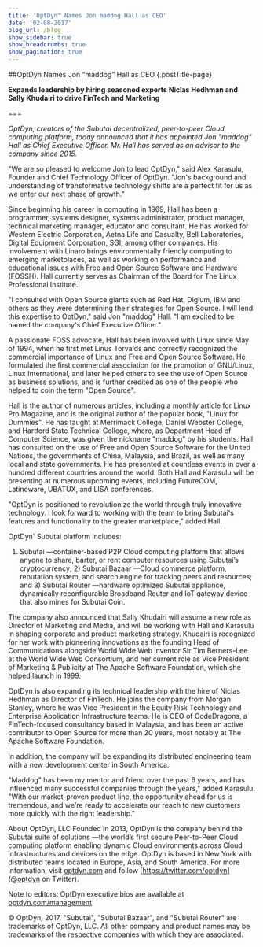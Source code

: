 ```yaml
---
title: 'OptDyn™ Names Jon maddog Hall as CEO'
date: '02-08-2017'
blog_url: /blog
show_sidebar: true
show_breadcrumbs: true
show_pagination: true
---
```


##OptDyn Names Jon “maddog” Hall as CEO {.postTitle-page}

**Expands leadership by hiring seasoned experts Niclas Hedhman and Sally Khudairi to drive FinTech and Marketing**

===

_OptDyn, creators of the Subutai decentralized, peer-to-peer Cloud computing platform, today announced that it has appointed Jon "maddog" Hall as Chief Executive Officer. Mr. Hall has served as an advisor to the company since 2015._

"We are so pleased to welcome Jon to lead OptDyn," said Alex Karasulu, Founder and Chief Technology Officer of OptDyn. "Jon's background and understanding of transformative technology shifts are a perfect fit for us as we enter our next phase of growth." 

Since beginning his career in computing in 1969, Hall has been a programmer, systems designer, systems administrator, product manager, technical marketing manager, educator and consultant. He has worked for Western Electric Corporation, Aetna Life and Casualty, Bell Laboratories, Digital Equipment Corporation, SGI, among other companies. His involvement with Linaro brings environmentally friendly computing to emerging marketplaces, as well as working on performance and educational issues with Free and Open Source Software and Hardware (FOSSH). Hall currently serves as Chairman of the Board for The Linux Professional Institute.

"I consulted with Open Source giants such as Red Hat, Digium, IBM and others as they were determining their strategies for Open Source. I will lend this expertise to OptDyn," said Jon "maddog" Hall. "I am excited to be named the company's Chief Executive Officer."

A passionate FOSS advocate, Hall has been involved with Linux since May of 1994, when he first met Linus Torvalds and correctly recognized the commercial importance of Linux and Free and Open Source Software. He formulated the first commercial association for the promotion of GNU/Linux, Linux International, and later helped others to see the use of Open Source as business solutions, and is further credited as one of the people who helped to coin the term "Open Source".

Hall is the author of numerous articles, including a monthly article for Linux Pro Magazine, and is the original author of the popular book, "Linux for Dummies". He has taught at Merrimack College, Daniel Webster College, and Hartford State Technical College, where, as Department Head of Computer Science, was given the nickname "maddog" by his students. Hall has consulted on the use of Free and Open Source Software for the United Nations, the governments of China, Malaysia, and Brazil, as well as many local and state governments. He has presented at countless events in over a hundred different countries around the world. Both Hall and Karasulu will be presenting at numerous upcoming events, including FutureCOM, Latinoware, UBATUX, and LISA conferences.

"OptDyn is positioned to revolutionize the world through truly innovative technology. I look forward to working with the team to bring Subutai's features and functionality to the greater marketplace," added Hall. 

OptDyn' Subutai platform includes:

1) Subutai —container-based P2P Cloud computing platform that allows anyone to share, barter, or rent computer resources using Subutai’s cryptocurrency; 2) Subutai Bazaar —Cloud commerce platform, reputation system, and search engine for tracking peers and resources; and 3) Subutai Router —hardware optimized Subutai appliance, dynamically reconfigurable Broadband Router and IoT gateway device that also mines for Subutai Coin.

The company also announced that Sally Khudairi will assume a new role as Director of Marketing and Media, and will be working with Hall and Karasulu in shaping corporate and product marketing strategy. Khudairi is recognized for her work with pioneering innovations as the founding Head of Communications alongside World Wide Web inventor Sir Tim Berners-Lee at the World Wide Web Consortium, and her current role as Vice President
of Marketing & Publicity at The Apache Software Foundation, which she helped launch in 1999. 

OptDyn is also expanding its technical leadership with the hire of Niclas Hedhman as Director of FinTech. He joins the company from Morgan Stanley, where he was Vice President in the Equity Risk Technology and Enterprise Application Infrastructure teams. He is CEO of CodeDragons, a FinTech-focused consultancy based in Malaysia, and has been an active contributor to Open Source for more than 20 years, most notably at The
Apache Software Foundation. 

In addition, the company will be expanding its distributed engineering team with a new development center in South America.

"Maddog" has been my mentor and friend over the past 6 years, and has influenced many successful companies through the years," added Karasulu. "With our market-proven product line, the opportunity ahead for us is tremendous, and we're ready to accelerate our reach to new customers more quickly with the right leadership."

About OptDyn, LLC Founded in 2013, OptDyn is the company behind the Subutai suite of solutions —the world’s first secure Peer-to-Peer Cloud computing platform enabling dynamic Cloud environments across Cloud infrastructures and devices on the edge. OptDyn is based in New York with distributed teams located in Europe, Asia, and South America. For more information, visit [optdyn.com](https://optdyn.com/) and follow [https://twitter.com/optdyn](@optdyn on Twitter).

Note to editors: OptDyn executive bios are available at [optdyn.com/management](https://optdyn.com/management.html)

© OptDyn, 2017. "Subutai", "Subutai Bazaar", and "Subutai Router" are trademarks of OptDyn, LLC. All other company and product names may be trademarks of the respective companies with which they are associated.
